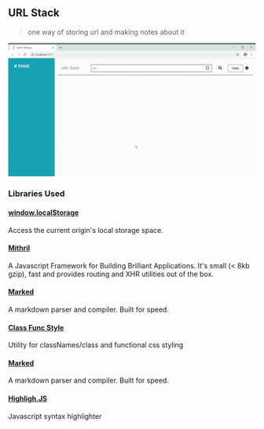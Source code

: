 ## URL Stack
> one way of storing url and making notes about it

<p align="center">
    <img src="https://github.com/dnErf/url-stack/blob/master/assets/urlStack.gif" alt="app demo">
</p>

### Libraries Used

#### [window.localStorage](https://developer.mozilla.org/en-US/docs/Web/API/Window/localStorage)
Access the current origin's local storage space.

#### [Mithril](https://mithril.js.org)
A Javascript Framework for Building Brilliant Applications. It's small (< 8kb gzip), fast and provides routing and XHR utilities out of the box.

#### [Marked](https://marked.js.org/)
A markdown parser and compiler. Built for speed.

#### [Class Func Style](https://github.com/dnErf/class-func-style)
Utility for classNames/class and functional css styling 

#### [Marked](https://marked.js.org/)
A markdown parser and compiler. Built for speed.

#### [Highligh.JS](https://highlightjs.org/)
Javascript syntax highlighter
